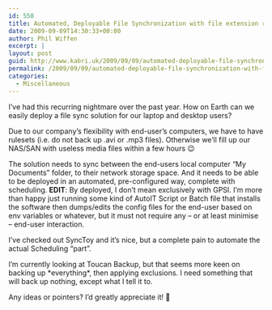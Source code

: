```yaml
---
id: 550
title: Automated, Deployable File Synchronization with file extension rules?
date: 2009-09-09T14:30:33+00:00
author: Phil Wiffen
excerpt: |
layout: post
guid: http://www.kabri.uk/2009/09/09/automated-deployable-file-synchronization-with-file-extension-rules/
permalink: /2009/09/09/automated-deployable-file-synchronization-with-file-extension-rules/
categories:
  - Miscellaneous
---
```

I&#8217;ve had this recurring nightmare over the past year. How on Earth can we easily deploy a file sync solution for our laptop and desktop users?

Due to our company&#8217;s flexibility with end-user&#8217;s computers, we have to have rulesets (i.e. do not back up .avi or .mp3 files). Otherwise we&#8217;ll fill up our NAS/SAN with useless media files within a few hours 😉

The solution needs to sync between the end-users local computer &#8220;My Documents&#8221; folder, to their network storage space. And it needs to be able to be deployed in an automated, pre-configured way, complete with scheduling. **EDIT**: By deployed, I don&#8217;t mean exclusively with GPSI. I&#8217;m more than happy just running some kind of AutoIT Script or Batch file that installs the software then dumps/edits the config files for the end-user based on env variables or whatever, but it must not require any &#8211; or at least minimise &#8211; end-user interaction.

I&#8217;ve checked out SyncToy and it&#8217;s nice, but a complete pain to automate the actual Scheduling &#8220;part&#8221;.

I&#8217;m currently looking at Toucan Backup, but that seems more keen on backing up \*everything\*, then applying exclusions. I need something that will back up nothing, except what I tell it to.

Any ideas or pointers? I&#8217;d greatly appreciate it! 🙂